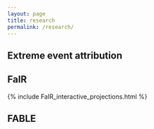 ```yaml
---
layout: page
title: research
permalink: /research/
---
```


## Extreme event attribution

## FaIR

<!-- <div class='figure-container'> -->
{% include FaIR_interactive_projections.html %}
<!-- </div> -->

## FABLE
